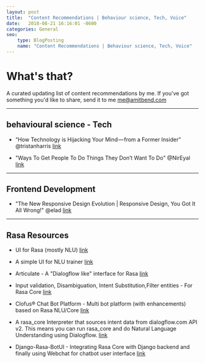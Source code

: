 ```yaml
---
layout: post
title:  "Content Recommendations | Behaviour science, Tech, Voice"
date:   2018-08-21 16:16:01 -0600
categories: General
seo:
    type: BlogPosting
    name: "Content Recommendations | Behaviour science, Tech, Voice"
---
```


# What's that?

A curated updating list of content recommendations by me.
If you've got something you'd like to share, send it to me me@amitbend.com

___


## behavioural science - Tech

* “How Technology is Hijacking Your Mind — from a Former Insider” @tristanharris [link](https://medium.com/thrive-global/how-technology-hijacks-peoples-minds-from-a-magician-and-google-s-design-ethicist-56d62ef5edf3)


* "Ways To Get People To Do Things They Don’t Want To Do"  @NirEyal [link](https://betterhumans.coach.me/ways-to-get-people-to-do-things-they-dont-want-to-do-e83bdd0d1ab6)



___



## Frontend Development 

* "The New Responsive Design Evolution | Responsive Design, You Got It All Wrong!" @elad [link](https://medium.com/@elad/the-new-responsive-design-evolution-2bfb9b504a4e)



___

## Rasa Resources

* UI for Rasa (mostly NLU) 
[link](https://github.com/paschmann/rasa-ui)

* A simple UI for NLU trainer 
[link](https://github.com/RasaHQ/rasa-nlu-trainer)

* Articulate - A "Dialogflow like" interface for Rasa 
[link](https://github.com/samtecspg/articulate)

* Input validation, Disambiguation, Intent Substitution,Filter entities - For Rasa Core 
[link](https://github.com/mrbot-ai/rasa-addons)

* Clofus® Chat Bot Platform - Multi bot platform (with enhancements) based on Rasa NLU/Core
[link](https://github.com/clofus/clofus-chatbot)

* A rasa_core Interpreter that sources intent data from dialogflow.com API v2. This means you can run rasa_core and do Natural Language Understanding using Dialogflow.
[link](https://github.com/m90/rasa-dialogflow-interpreter)

* Django-Rasa-BotUI - Integrating Rasa Core with Django backend and finally using Webchat for chatbot user interface
[link](https://github.com/Alexmhack/Django-Rasa-Bot)
